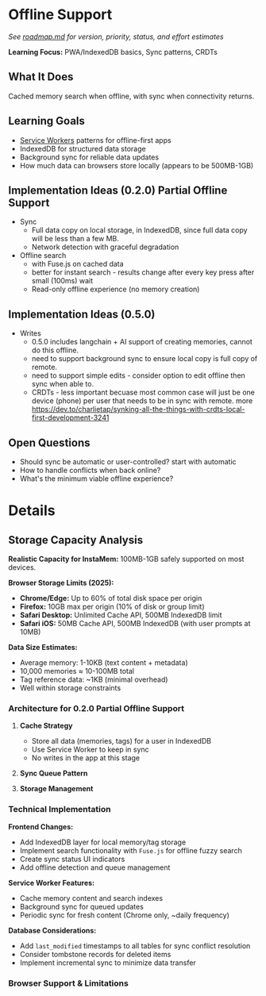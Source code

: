 # Offline Support

_See [roadmap.md](../roadmap.md) for version, priority, status, and effort estimates_

**Learning Focus:** PWA/IndexedDB basics, Sync patterns, CRDTs

## What It Does

Cached memory search when offline, with sync when connectivity returns.

## Learning Goals

-   [Service Workers](https://caniuse.com/serviceworkers) patterns for offline-first apps
-   IndexedDB for structured data storage
-   Background sync for reliable data updates
-   How much data can browsers store locally (appears to be 500MB-1GB)

## Implementation Ideas (0.2.0) Partial Offline Support

-   Sync
    - Full data copy on local storage, in IndexedDB, since full data copy will be less than a few MB.
    - Network detection with graceful degradation
-   Offline search
    - with Fuse.js on cached data
    - better for instant search - results change after every key press after small (100ms) wait
    - Read-only offline experience (no memory creation)

## Implementation Ideas (0.5.0)

-   Writes
    - 0.5.0 includes langchain + AI support of creating memories, cannot do this offline. 
    - need to support background sync to ensure local copy is full copy of remote.
    - need to support simple edits - consider option to edit offline then sync when able to.
    - CRDTs - less important becuase most common case will just be one device (phone) per user that needs to be in sync with remote.
    more https://dev.to/charlietap/synking-all-the-things-with-crdts-local-first-development-3241


## Open Questions

-   Should sync be automatic or user-controlled?  start with automatic
-   How to handle conflicts when back online?
-   What's the minimum viable offline experience?

# Details

## Storage Capacity Analysis

**Realistic Capacity for InstaMem:** 100MB-1GB safely supported on most devices.

**Browser Storage Limits (2025):**

-   **Chrome/Edge:** Up to 60% of total disk space per origin
-   **Firefox:** 10GB max per origin (10% of disk or group limit)
-   **Safari Desktop:** Unlimited Cache API, 500MB IndexedDB limit
-   **Safari iOS:** 50MB Cache API, 500MB IndexedDB (with user prompts at 10MB)

**Data Size Estimates:**

-   Average memory: 1-10KB (text content + metadata)
-   10,000 memories ≈ 10-100MB total
-   Tag reference data: ~1KB (minimal overhead)
-   Well within storage constraints

### Architecture for 0.2.0 Partial Offline Support

1. **Cache Strategy**

    - Store all data (memories, tags) for a user in IndexedDB
    - Use Service Worker to keep in sync
    - No writes in the app at this stage

2. **Sync Queue Pattern**

3. **Storage Management**

### Technical Implementation

**Frontend Changes:**

-   Add IndexedDB layer for local memory/tag storage
-   Implement search functionality with `Fuse.js` for offline fuzzy search
-   Create sync status UI indicators 
-   Add offline detection and queue management

**Service Worker Features:**

-   Cache memory content and search indexes
-   Background sync for queued updates
-   Periodic sync for fresh content (Chrome only, ~daily frequency)

**Database Considerations:**

-   Add `last_modified` timestamps to all tables for sync conflict resolution
-   Consider tombstone records for deleted items
-   Implement incremental sync to minimize data transfer

### Browser Support & Limitations

